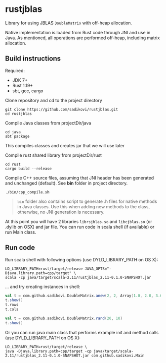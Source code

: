 # rustjblas

Library for using JBLAS `DoubleMatrix` with off-heap allocation.

Native implementation is loaded from Rust code through JNI and use in Java. As mentioned, all
operations are performed off-heap, including matrix allocation.

## Build instructions
Required:
- JDK 7+
- Rust 1.19+
- sbt, gcc, cargo

Clone repository and cd to the project directory
```
git clone https://github.com/sadikovi/rustjblas.git
cd rustjblas
```

Compile Java classes from projectDir/java
```
cd java
sbt package
```
This compiles classes and creates jar that we will use later

Compile rust shared library from projectDir/rust
```
cd rust
cargo build --release
```

Compile C++ source files, assuming that JNI header has been generated and unchanged (default).
See **bin** folder in project directory.
```
./bin/cpp_compile.sh
```
> `bin` folder also contains script to generate .h files for native methods in Java classes.
> Use this when adding new methods to the class, otherwise, no JNI generation is necessary.

At this point you will have 2 libraries `librsjblas.so` and `libcjblas.so` (or .dylib on OSX) and
jar file. You can run code in scala shell (if available) or run Main class.

## Run code
Run scala shell with following options (use DYLD_LIBRARY_PATH on OS X):
```
LD_LIBRARY_PATH=rust/target/release JAVA_OPTS="-Djava.library.path=cpp/target" \
scala -cp java/target/scala-2.11/rustjblas_2.11-0.1.0-SNAPSHOT.jar
```

... and try creating instances in shell:
```scala
val t = com.github.sadikovi.DoubleMatrix.anew(2, 2, Array(1.0, 2.0, 3.0, 4.0))
t.show()
t.rows
t.cols

val t = com.github.sadikovi.DoubleMatrix.rand(20, 10)
t.show()
```

Or you can run java main class that performs example init and method calls (use DYLD_LIBRARY_PATH on OS X):
```
LD_LIBRARY_PATH=rust/target/release \
java -Djava.library.path=cpp/target -cp java/target/scala-2.11/rustjblas_2.11-0.1.0-SNAPSHOT.jar com.github.sadikovi.Main
```
